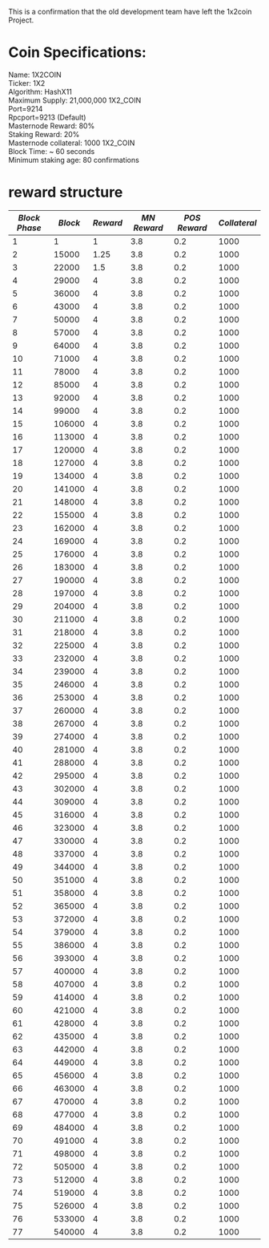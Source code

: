 This is a confirmation that the old development team have left the 1x2coin Project.</br>


# Coin Specifications:
Name: 1X2COIN</br>
Ticker: 1X2</br>
Algorithm: HashX11</br>
Maximum Supply: 21,000,000 1X2_COIN</br>
Port=9214</br>
Rpcport=9213 (Default)</br>
Masternode Reward: 80%</br>
Staking Reward: 20%</br>
Masternode collateral:  1000 1X2_COIN</br>
Block Time: ~ 60 seconds</br>
Minimum staking age: 80 confirmations</br>

# reward structure
|***Block Phase*** |***Block***         | ***Reward*** | ***MN Reward*** | ***POS Reward*** | ***Collateral*** |
|------------------|--------------------|--------------|-----------------|------------------|------------------|
| 1                | 1                  | 1            | 3.8             | 0.2              | 1000             |
| 2                | 15000              | 1.25         | 3.8             | 0.2              | 1000             |
| 3                | 22000              | 1.5          | 3.8             | 0.2              | 1000             |
| 4                | 29000              | 4            | 3.8             | 0.2              | 1000             |
| 5                | 36000              | 4            | 3.8             | 0.2              | 1000             |
| 6                | 43000              | 4            | 3.8             | 0.2              | 1000             |
| 7                | 50000              | 4            | 3.8             | 0.2              | 1000             |
| 8                | 57000              | 4            | 3.8             | 0.2              | 1000             |
| 9                | 64000              | 4            | 3.8             | 0.2              | 1000             |
| 10               | 71000              | 4            | 3.8             | 0.2              | 1000             |
| 11               | 78000              | 4            | 3.8             | 0.2              | 1000             |
| 12               | 85000              | 4            | 3.8             | 0.2              | 1000             |
| 13               | 92000              | 4            | 3.8             | 0.2              | 1000             |
| 14               | 99000              | 4            | 3.8             | 0.2              | 1000             |
| 15               | 106000             | 4            | 3.8             | 0.2              | 1000             |
| 16               | 113000             | 4            | 3.8             | 0.2              | 1000             |
| 17               | 120000             | 4            | 3.8             | 0.2              | 1000             |
| 18               | 127000             | 4            | 3.8             | 0.2              | 1000             |
| 19               | 134000             | 4            | 3.8             | 0.2              | 1000             |
| 20               | 141000             | 4            | 3.8             | 0.2              | 1000             |
| 21               | 148000             | 4            | 3.8             | 0.2              | 1000             |
| 22               | 155000             | 4            | 3.8             | 0.2              | 1000             |
| 23               | 162000             | 4            | 3.8             | 0.2              | 1000             |
| 24               | 169000             | 4            | 3.8             | 0.2              | 1000             |
| 25               | 176000             | 4            | 3.8             | 0.2              | 1000             |
| 26               | 183000             | 4            | 3.8             | 0.2              | 1000             |
| 27               | 190000             | 4            | 3.8             | 0.2              | 1000             |
| 28               | 197000             | 4            | 3.8             | 0.2              | 1000             |
| 29               | 204000             | 4            | 3.8             | 0.2              | 1000             |
| 30               | 211000             | 4            | 3.8             | 0.2              | 1000             |
| 31               | 218000             | 4            | 3.8             | 0.2              | 1000             |
| 32               | 225000             | 4            | 3.8             | 0.2              | 1000             |
| 33               | 232000             | 4            | 3.8             | 0.2              | 1000             |
| 34               | 239000             | 4            | 3.8             | 0.2              | 1000             |
| 35               | 246000             | 4            | 3.8             | 0.2              | 1000             |
| 36               | 253000             | 4            | 3.8             | 0.2              | 1000             |
| 37               | 260000             | 4            | 3.8             | 0.2              | 1000             |
| 38               | 267000             | 4            | 3.8             | 0.2              | 1000             |
| 39               | 274000             | 4            | 3.8             | 0.2              | 1000             |
| 40               | 281000             | 4            | 3.8             | 0.2              | 1000             |
| 41               | 288000             | 4            | 3.8             | 0.2              | 1000             |
| 42               | 295000             | 4            | 3.8             | 0.2              | 1000             |
| 43               | 302000             | 4            | 3.8             | 0.2              | 1000             |
| 44               | 309000             | 4            | 3.8             | 0.2              | 1000             |
| 45               | 316000             | 4            | 3.8             | 0.2              | 1000             |
| 46               | 323000             | 4            | 3.8             | 0.2              | 1000             |
| 47               | 330000             | 4            | 3.8             | 0.2              | 1000             |
| 48               | 337000             | 4            | 3.8             | 0.2              | 1000             |
| 49               | 344000             | 4            | 3.8             | 0.2              | 1000             |
| 50               | 351000             | 4            | 3.8             | 0.2              | 1000             |
| 51               | 358000             | 4            | 3.8             | 0.2              | 1000             |
| 52               | 365000             | 4            | 3.8             | 0.2              | 1000             |
| 53               | 372000             | 4            | 3.8             | 0.2              | 1000             |
| 54               | 379000             | 4            | 3.8             | 0.2              | 1000             |
| 55               | 386000             | 4            | 3.8             | 0.2              | 1000             |
| 56               | 393000             | 4            | 3.8             | 0.2              | 1000             |
| 57               | 400000             | 4            | 3.8             | 0.2              | 1000             |
| 58               | 407000             | 4            | 3.8             | 0.2              | 1000             |
| 59               | 414000             | 4            | 3.8             | 0.2              | 1000             |
| 60               | 421000             | 4            | 3.8             | 0.2              | 1000             |
| 61               | 428000             | 4            | 3.8             | 0.2              | 1000             |
| 62               | 435000             | 4            | 3.8             | 0.2              | 1000             |
| 63               | 442000             | 4            | 3.8             | 0.2              | 1000             |
| 64               | 449000             | 4            | 3.8             | 0.2              | 1000             |
| 65               | 456000             | 4            | 3.8             | 0.2              | 1000             |
| 66               | 463000             | 4            | 3.8             | 0.2              | 1000             |
| 67               | 470000             | 4            | 3.8             | 0.2              | 1000             |
| 68               | 477000             | 4            | 3.8             | 0.2              | 1000             |
| 69               | 484000             | 4            | 3.8             | 0.2              | 1000             |
| 70               | 491000             | 4            | 3.8             | 0.2              | 1000             |
| 71               | 498000             | 4            | 3.8             | 0.2              | 1000             |
| 72               | 505000             | 4            | 3.8             | 0.2              | 1000             |
| 73               | 512000             | 4            | 3.8             | 0.2              | 1000             |
| 74               | 519000             | 4            | 3.8             | 0.2              | 1000             |
| 75               | 526000             | 4            | 3.8             | 0.2              | 1000             |
| 76               | 533000             | 4            | 3.8             | 0.2              | 1000             |
| 77               | 540000             | 4            | 3.8             | 0.2              | 1000             |
